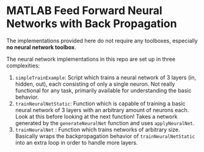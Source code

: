 # MATLAB Feed Forward Neural Networks with Back Propagation
The implementations provided here do not require any toolboxes, especially **no neural network toolbox**.

The neural network implementations in this repo are set up in three complexities:

  1. `simpleTrainExample`: Script which trains a neural network of 3 layers (in, hidden, out), each consisting of only a single neuron. Not really functional for any task, primarily available for understanding the basic behavior.
  2. `trainNeuralNetStatic`: Function which is capable of training a basic neural network of 3 layers with an arbitrary amount of neurons each. Look at this before looking at the next function! Takes a network generated by the `generateNeuralNet` function and uses `applyNeuralNet`.
  3. `trainNeuralNet` : Function which trains networks of arbitrary size. Basically wraps the backpropagation behavior of `trainNeuralNetStatic` into an extra loop in order to handle more layers.

